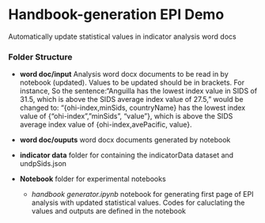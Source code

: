 # Handbook-generation EPI Demo

Automatically update statistical values in indicator analysis word docs

### Folder Structure
- **word doc/input** Analysis word docx documents to be read in by notebook (updated). Values to be updated should be in brackets. For instance, So the sentence:“Anguilla has the lowest index value in SIDS of 31.5, which is above the SIDS average index value of 27.5,” would be changed to: “{ohi-index,minSids, countryName} has the lowest index value of {“ohi-index”,”minSids”, “value”}, which is above the SIDS average index value of {ohi-index,avePacific, value}. 
- **word doc/ouputs** word docx documents generated by notebook

- **indicator data** folder for containing the indicatorData dataset and undpSids.json

- **Notebook** folder for experimental notebooks
	- *handbook generator.ipynb* notebook for generating first page of EPI analysis with updated statistical values. Codes for caluclating the values and outputs are defined in the notebook
